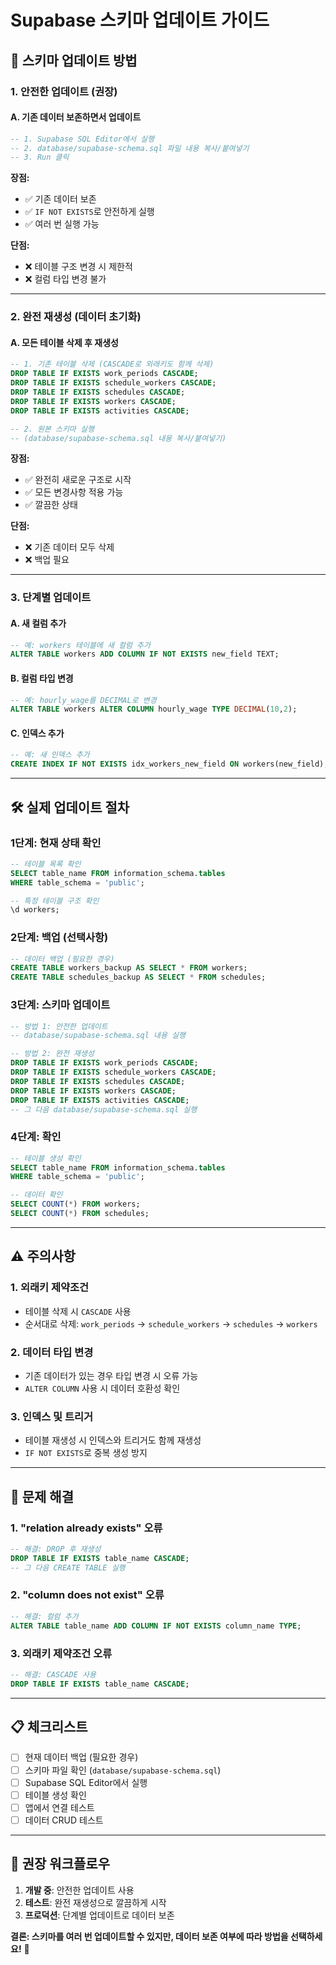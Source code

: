 # Supabase 스키마 업데이트 가이드

## 🔄 스키마 업데이트 방법

### **1. 안전한 업데이트 (권장)**

#### **A. 기존 데이터 보존하면서 업데이트**

```sql
-- 1. Supabase SQL Editor에서 실행
-- 2. database/supabase-schema.sql 파일 내용 복사/붙여넣기
-- 3. Run 클릭
```

**장점:**

- ✅ 기존 데이터 보존
- ✅ `IF NOT EXISTS`로 안전하게 실행
- ✅ 여러 번 실행 가능

**단점:**

- ❌ 테이블 구조 변경 시 제한적
- ❌ 컬럼 타입 변경 불가

---

### **2. 완전 재생성 (데이터 초기화)**

#### **A. 모든 테이블 삭제 후 재생성**

```sql
-- 1. 기존 테이블 삭제 (CASCADE로 외래키도 함께 삭제)
DROP TABLE IF EXISTS work_periods CASCADE;
DROP TABLE IF EXISTS schedule_workers CASCADE;
DROP TABLE IF EXISTS schedules CASCADE;
DROP TABLE IF EXISTS workers CASCADE;
DROP TABLE IF EXISTS activities CASCADE;

-- 2. 원본 스키마 실행
-- (database/supabase-schema.sql 내용 복사/붙여넣기)
```

**장점:**

- ✅ 완전히 새로운 구조로 시작
- ✅ 모든 변경사항 적용 가능
- ✅ 깔끔한 상태

**단점:**

- ❌ 기존 데이터 모두 삭제
- ❌ 백업 필요

---

### **3. 단계별 업데이트**

#### **A. 새 컬럼 추가**

```sql
-- 예: workers 테이블에 새 컬럼 추가
ALTER TABLE workers ADD COLUMN IF NOT EXISTS new_field TEXT;
```

#### **B. 컬럼 타입 변경**

```sql
-- 예: hourly_wage를 DECIMAL로 변경
ALTER TABLE workers ALTER COLUMN hourly_wage TYPE DECIMAL(10,2);
```

#### **C. 인덱스 추가**

```sql
-- 예: 새 인덱스 추가
CREATE INDEX IF NOT EXISTS idx_workers_new_field ON workers(new_field);
```

---

## 🛠️ 실제 업데이트 절차

### **1단계: 현재 상태 확인**

```sql
-- 테이블 목록 확인
SELECT table_name FROM information_schema.tables
WHERE table_schema = 'public';

-- 특정 테이블 구조 확인
\d workers;
```

### **2단계: 백업 (선택사항)**

```sql
-- 데이터 백업 (필요한 경우)
CREATE TABLE workers_backup AS SELECT * FROM workers;
CREATE TABLE schedules_backup AS SELECT * FROM schedules;
```

### **3단계: 스키마 업데이트**

```sql
-- 방법 1: 안전한 업데이트
-- database/supabase-schema.sql 내용 실행

-- 방법 2: 완전 재생성
DROP TABLE IF EXISTS work_periods CASCADE;
DROP TABLE IF EXISTS schedule_workers CASCADE;
DROP TABLE IF EXISTS schedules CASCADE;
DROP TABLE IF EXISTS workers CASCADE;
DROP TABLE IF EXISTS activities CASCADE;
-- 그 다음 database/supabase-schema.sql 실행
```

### **4단계: 확인**

```sql
-- 테이블 생성 확인
SELECT table_name FROM information_schema.tables
WHERE table_schema = 'public';

-- 데이터 확인
SELECT COUNT(*) FROM workers;
SELECT COUNT(*) FROM schedules;
```

---

## ⚠️ 주의사항

### **1. 외래키 제약조건**

- 테이블 삭제 시 `CASCADE` 사용
- 순서대로 삭제: `work_periods` → `schedule_workers` → `schedules` → `workers`

### **2. 데이터 타입 변경**

- 기존 데이터가 있는 경우 타입 변경 시 오류 가능
- `ALTER COLUMN` 사용 시 데이터 호환성 확인

### **3. 인덱스 및 트리거**

- 테이블 재생성 시 인덱스와 트리거도 함께 재생성
- `IF NOT EXISTS`로 중복 생성 방지

---

## 🔧 문제 해결

### **1. "relation already exists" 오류**

```sql
-- 해결: DROP 후 재생성
DROP TABLE IF EXISTS table_name CASCADE;
-- 그 다음 CREATE TABLE 실행
```

### **2. "column does not exist" 오류**

```sql
-- 해결: 컬럼 추가
ALTER TABLE table_name ADD COLUMN IF NOT EXISTS column_name TYPE;
```

### **3. 외래키 제약조건 오류**

```sql
-- 해결: CASCADE 사용
DROP TABLE IF EXISTS table_name CASCADE;
```

---

## 📋 체크리스트

- [ ] 현재 데이터 백업 (필요한 경우)
- [ ] 스키마 파일 확인 (`database/supabase-schema.sql`)
- [ ] Supabase SQL Editor에서 실행
- [ ] 테이블 생성 확인
- [ ] 앱에서 연결 테스트
- [ ] 데이터 CRUD 테스트

---

## 🚀 권장 워크플로우

1. **개발 중**: 안전한 업데이트 사용
2. **테스트**: 완전 재생성으로 깔끔하게 시작
3. **프로덕션**: 단계별 업데이트로 데이터 보존

**결론: 스키마를 여러 번 업데이트할 수 있지만, 데이터 보존 여부에 따라 방법을 선택하세요!** 🎯
